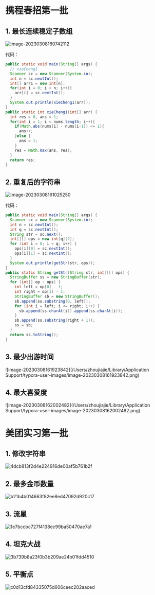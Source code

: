 # 携程春招第一批

## 1. 最长连续稳定子数组

![image-20230308160742112](/Users/zhoujiajie/Documents/exam-experience/笔试.asset/image-20230308160742112.png)

代码：

```java
public static void main(String[] args) {
  // xieCheng1
  Scanner sc = new Scanner(System.in);
  int n = sc.nextInt();
  int[] arr1 = new int[n];
  for(int i = 0; i < n; i++){
    arr[i] = sc.nextInt();
  }
  System.out.println(xieCheng1(arr));
}
public static int xieCheng1(int[] arr) {
  int res = 0, ans = 1;
  for(int i = 1; i < nums.length; i++){
    if(Math.abs(nums[i] - nums[i-1]) <= 1){
      ans++;
    }else {
      ans = 1;
    }
    res = Math.max(ans, res);
  }
  return res;
}
```

## 2. 重复后的字符串

![image-20230308161025250](/Users/zhoujiajie/Documents/exam-experience/笔试.asset/image-20230308161025250.png)

代码：

```java
public static void main(String[] args) {
  Scanner sc = new Scanner(System.in);
  int n = sc.nextInt();
  int q = sc.nextInt();
  String str = sc.next();
  int[][] ops = new int[q][2];
  for (int i = 0; i < q; i++) {
    ops[i][0] = sc.nextInt();
    ops[i][1] = sc.nextInt();
  }
  System.out.println(getStr(str, ops));
}
public static String getStr(String str, int[][] ops) {
  StringBuffer ss = new StringBuffer(str);
  for (int[] op : ops) {
    int left = op[0] - 1;
    int right = op[1] - 1;
    StringBuffer sb = new StringBuffer();
    sb.append(ss.substring(0, left));
    for (int i = left; i <= right; i++) {
      sb.append(ss.charAt(i)).append(ss.charAt(i));
    }
    sb.append(ss.substring(right + 1));
    ss = sb;
  }
  return ss.toString();
}
```

## 3. 最少出游时间

![image-20230308161923842](/Users/zhoujiajie/Library/Application Support/typora-user-images/image-20230308161923842.png)



## 4. 最大喜爱度

![image-20230308162002482](/Users/zhoujiajie/Library/Application Support/typora-user-images/image-20230308162002482.png)

# 美团实习第一批

## 1. 修改字符串

![4dcb813f2d4e224916de00af5b761b2f](/Users/zhoujiajie/Documents/exam-experience/笔试.asset/4dcb813f2d4e224916de00af5b761b2f.jpeg)



## 2. 最多金币数量

![b21b4b014663f82ee8ed47092d920c17](/Users/zhoujiajie/Documents/exam-experience/笔试.asset/b21b4b014663f82ee8ed47092d920c17.jpeg)



## 3. 流星

![1e7bccbc727f4138ec99ba50470ae7a1](/Users/zhoujiajie/Documents/exam-experience/笔试.asset/1e7bccbc727f4138ec99ba50470ae7a1.jpeg)



## 4. 坦克大战

![3b739b8a23f0b3b209ae24b01fdd4510](/Users/zhoujiajie/Documents/exam-experience/笔试.asset/3b739b8a23f0b3b209ae24b01fdd4510.jpeg)



## 5. 平衡点

![c0d13cfd84335075d606ceec202aaced](/Users/zhoujiajie/Documents/exam-experience/笔试.asset/c0d13cfd84335075d606ceec202aaced.jpeg)
